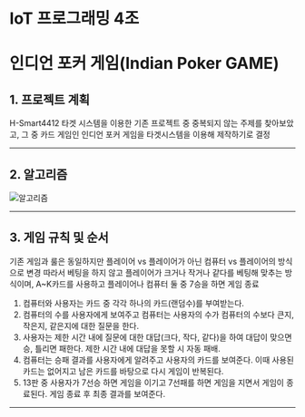 # IoT 프로그래밍 4조


# **인디언 포커 게임(Indian Poker GAME)**


## **1. 프로젝트 계획**

H-Smart4412 타겟 시스템을 이용한 기존 프로젝트 중 중복되지 않는 주제를 찾아보았고, 그 중 카드 게임인 인디언 포커 게임을 타겟시스템을 이용해 제작하기로 결정

---


## **2. 알고리즘**

![알고리즘](/Images/알고리즘.jpg)


---

## **3. 게임 규칙 및 순서**

기존 게임과 룰은 동일하지만 플레이어 vs 플레이어가 아닌 컴퓨터 vs 플레이어의 방식으로 변경
따라서 베팅을 하지 않고 플레이어가 크거나 작거나 같다를 베팅해 맞추는 방식이며, A~K카드를 사용하고 플레이어나 컴퓨터 둘 중 7승을 하면 게임 종료

1. 컴퓨터와 사용자는 카드 중 각각 하나의 카드(랜덤수)를 부여받는다.
2. 컴퓨터의 수를 사용자에게 보여주고 컴퓨터는 사용자의 수가 컴퓨터의 수보다 큰지, 작은지, 같은지에 대한 질문을 한다.
3. 사용자는 제한 시간 내에 질문에 대한 대답(크다, 작다, 같다)을 하여 대답이 맞으면 승, 틀리면 패한다. 제한 시간 내에 대답을 못할 시 자동 패배.
4. 컴퓨터는 승패 결과를 사용자에게 알려주고 사용자의 카드를 보여준다.   이때 사용된 카드는 없어지고 남은 카드를 바탕으로 다시 게임이 반복된다.
5. 13판 중 사용자가 7선승 하면 게임을 이기고 7선패를 하면 게임을 지면서 게임이 종료된다. 게임 종료 후 최종 결과를 보여준다.

---
